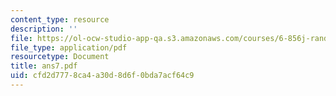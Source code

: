 ```yaml
---
content_type: resource
description: ''
file: https://ol-ocw-studio-app-qa.s3.amazonaws.com/courses/6-856j-randomized-algorithms-fall-2002/cfd2d7778ca4a30d8d6f0bda7acf64c9_ans7.pdf
file_type: application/pdf
resourcetype: Document
title: ans7.pdf
uid: cfd2d777-8ca4-a30d-8d6f-0bda7acf64c9
---
```

